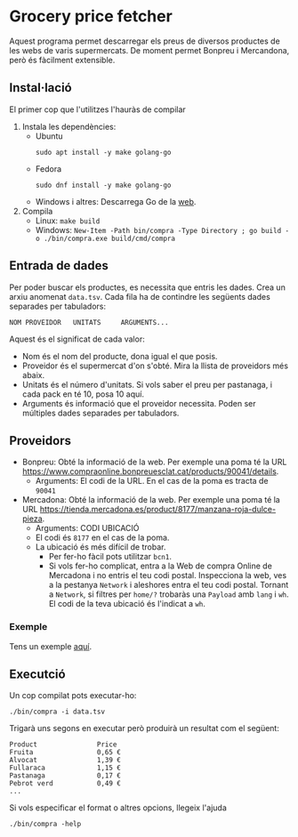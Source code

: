 # Grocery price fetcher

Aquest programa permet descarregar els preus de diversos productes de les webs de varis supermercats.
De moment permet Bonpreu i Mercandona, però és fàcilment extensible.

## Instal·lació
El primer cop que l'utilitzes l'hauràs de compilar

1. Instala les dependències:
   - Ubuntu
     ```
     sudo apt install -y make golang-go
     ```
   - Fedora
     ```
     sudo dnf install -y make golang-go
     ```
   - Windows i altres: Descarrega Go de la [web](https://go.dev/dl/).
2. Compila
   - Linux: `make build`
   - Windows: `New-Item -Path bin/compra -Type Directory ; go build -o ./bin/compra.exe build/cmd/compra`

## Entrada de dades
Per poder buscar els productes, es necessita que entris les dades. Crea un arxiu anomenat `data.tsv`.
Cada fila ha de contindre les següents dades separades per tabuladors:
```
NOM	PROVEIDOR	UNITATS		ARGUMENTS...
```
Aquest és el significat de cada valor:
- Nom és el nom del producte, dona igual el que posis.
- Proveidor és el supermercat d'on s'obté. Mira la llista de proveidors més abaix.
- Unitats és el número d'unitats. Si vols saber el preu per pastanaga, i cada pack en té 10, posa 10 aquí.
- Arguments és informació que el proveidor necessita. Poden ser múltiples dades separades per tabuladors.

## Proveidors

- Bonpreu: Obté la informació de la web. Per exemple una poma té la URL https://www.compraonline.bonpreuesclat.cat/products/90041/details.
    - Arguments: El codi de la URL. En el cas de la poma es tracta de `90041`
- Mercadona: Obté la informació de la web. Per exemple una poma té la URL https://tienda.mercadona.es/product/8177/manzana-roja-dulce-pieza.
    - Arguments: CODI	UBICACIÓ
    - El codi és `8177` en el cas de la poma.
    - La ubicació és més difícil de trobar. 
       - Per fer-ho fàcil pots utilitzar `bcn1`.
       - Si vols fer-ho complicat, entra a la Web de compra Online de Mercadona i no entris el teu codi postal. Inspecciona la web, ves a la pestanya `Network` i aleshores entra el teu codi postal. Tornant a `Network`, si filtres per `home/?` trobaràs una `Payload` amb `lang` i `wh`. El codi de la teva ubicació és l'indicat a `wh`.

### Exemple
Tens un exemple [aquí](./end-to-end/example.tsv).

## Executció
Un cop compilat pots executar-ho:
```
./bin/compra -i data.tsv
```
Trigarà uns segons en executar però produirà un resultat com el següent:
```
Product               Price
Fruita                0,65 €
Alvocat               1,39 €
Fullaraca             1,15 €
Pastanaga             0,17 €
Pebrot verd           0,49 €
...
```

Si vols especificar el format o altres opcions, llegeix l'ajuda
```
./bin/compra -help
```

